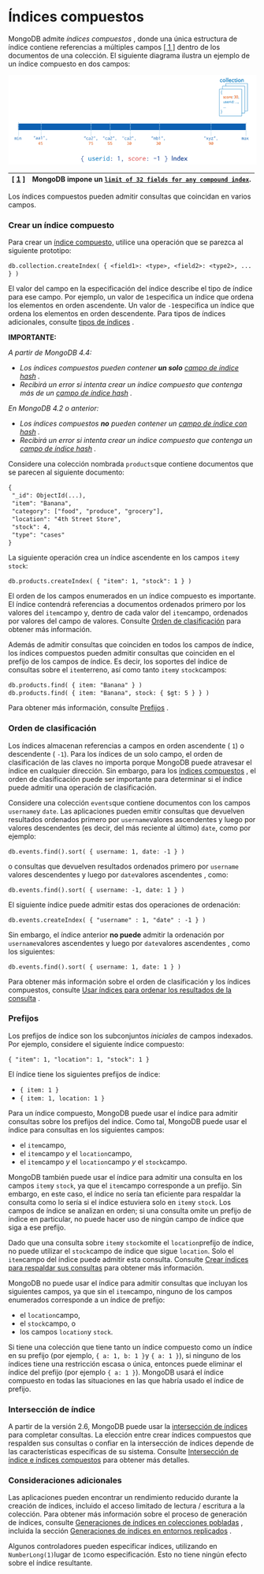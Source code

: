 # Índices compuestos

MongoDB admite _índices compuestos_ , donde una única estructura de índice contiene referencias a múltiples campos [\[ 1 \]](https://docs.mongodb.com/manual/core/index-compound/#footnote-compound-index-field-limit) dentro de los documentos de una colección. El siguiente diagrama ilustra un ejemplo de un índice compuesto en dos campos:

![](../.gitbook/assets/image%20%2813%29.png)

| \[ [1](https://docs.mongodb.com/manual/core/index-compound/#ref-compound-index-field-limit-id1) \] | MongoDB impone un [`limit of 32 fields for any compound index`](https://docs.mongodb.com/manual/reference/limits/#mongodb-limit-Number-of-Indexed-Fields-in-a-Compound-Index). |
| :--- | :--- |


Los índices compuestos pueden admitir consultas que coincidan en varios campos.

### Crear un índice compuesto  <a id="create-a-compound-index"></a>

Para crear un [índice compuesto,](https://docs.mongodb.com/manual/core/index-compound/#std-label-index-type-compound) utilice una operación que se parezca al siguiente prototipo:

```text
db.collection.createIndex( { <field1>: <type>, <field2>: <type2>, ... } )
```

El valor del campo en la especificación del índice describe el tipo de índice para ese campo. Por ejemplo, un valor de `1`especifica un índice que ordena los elementos en orden ascendente. Un valor de `-1`especifica un índice que ordena los elementos en orden descendente. Para tipos de índices adicionales, consulte [tipos de índices](https://docs.mongodb.com/manual/indexes/#std-label-index-types) .

**IMPORTANTE:**

_A partir de MongoDB 4.4:_

* _Los índices compuestos pueden contener **un solo**_ [_campo de índice hash_](https://docs.mongodb.com/manual/core/index-hashed/) _._
* _Recibirá un error si intenta crear un índice compuesto que contenga más de un_ [_campo de índice hash_](https://docs.mongodb.com/manual/core/index-hashed/) _._

_En MongoDB 4.2 o anterior:_

* _Los índices compuestos **no** pueden contener un_ [_campo de índice con hash_](https://docs.mongodb.com/manual/core/index-hashed/) _._
* _Recibirá un error si intenta crear un índice compuesto que contenga un_ [_campo de índice hash_](https://docs.mongodb.com/manual/core/index-hashed/) _._

Considere una colección nombrada `products`que contiene documentos que se parecen al siguiente documento:

```text
{
 "_id": ObjectId(...),
 "item": "Banana",
 "category": ["food", "produce", "grocery"],
 "location": "4th Street Store",
 "stock": 4,
 "type": "cases"
}
```

La siguiente operación crea un índice ascendente en los campos `item`y `stock`:

```text
db.products.createIndex( { "item": 1, "stock": 1 } )
```

El orden de los campos enumerados en un índice compuesto es importante. El índice contendrá referencias a documentos ordenados primero por los valores del `item`campo y, dentro de cada valor del `item`campo, ordenados por valores del campo de valores. Consulte [Orden de clasificación](https://docs.mongodb.com/manual/core/index-compound/#std-label-index-ascending-and-descending) para obtener más información.

Además de admitir consultas que coinciden en todos los campos de índice, los índices compuestos pueden admitir consultas que coinciden en el prefijo de los campos de índice. Es decir, los soportes del índice de consultas sobre el `item`terreno, así como tanto `item`y `stock`campos:

```text
db.products.find( { item: "Banana" } )
db.products.find( { item: "Banana", stock: { $gt: 5 } } )
```

Para obtener más información, consulte [Prefijos](https://docs.mongodb.com/manual/core/index-compound/#std-label-compound-index-prefix) .

### Orden de clasificación  <a id="sort-order"></a>

Los índices almacenan referencias a campos en orden ascendente \( `1`\) o descendente \( `-1`\). Para los índices de un solo campo, el orden de clasificación de las claves no importa porque MongoDB puede atravesar el índice en cualquier dirección. Sin embargo, para los [índices compuestos](https://docs.mongodb.com/manual/core/index-compound/#std-label-index-type-compound) , el orden de clasificación puede ser importante para determinar si el índice puede admitir una operación de clasificación.

Considere una colección `events`que contiene documentos con los campos `username`y `date`. Las aplicaciones pueden emitir consultas que devuelven resultados ordenados primero por `username`valores ascendentes y luego por valores descendentes \(es decir, del más reciente al último\) `date`, como por ejemplo:

```text
db.events.find().sort( { username: 1, date: -1 } )
```

o consultas que devuelven resultados ordenados primero por `username` valores descendentes y luego por `date`valores ascendentes , como:

```text
db.events.find().sort( { username: -1, date: 1 } )
```

El siguiente índice puede admitir estas dos operaciones de ordenación:

```text
db.events.createIndex( { "username" : 1, "date" : -1 } )
```

Sin embargo, el índice anterior **no puede** admitir la ordenación por `username`valores ascendentes y luego por `date`valores ascendentes , como los siguientes:

```text
db.events.find().sort( { username: 1, date: 1 } )
```

Para obtener más información sobre el orden de clasificación y los índices compuestos, consulte [Usar índices para ordenar los resultados de la consulta](https://docs.mongodb.com/manual/tutorial/sort-results-with-indexes/) .

### Prefijos  <a id="prefixes"></a>

Los prefijos de índice son los subconjuntos _iniciales_ de campos indexados. Por ejemplo, considere el siguiente índice compuesto:

```text
{ "item": 1, "location": 1, "stock": 1 }
```

El índice tiene los siguientes prefijos de índice:

* `{ item: 1 }`
* `{ item: 1, location: 1 }`

Para un índice compuesto, MongoDB puede usar el índice para admitir consultas sobre los prefijos del índice. Como tal, MongoDB puede usar el índice para consultas en los siguientes campos:

* el `item`campo,
* el `item`campo _y_ el `location`campo,
* el `item`campo _y_ el `location`campo _y_ el `stock`campo.

MongoDB también puede usar el índice para admitir una consulta en los campos `item`y `stock`, ya que el `item`campo corresponde a un prefijo. Sin embargo, en este caso, el índice no sería tan eficiente para respaldar la consulta como lo sería si el índice estuviera solo en `item`y `stock`. Los campos de índice se analizan en orden; si una consulta omite un prefijo de índice en particular, no puede hacer uso de ningún campo de índice que siga a ese prefijo.

Dado que una consulta sobre `item`y `stock`omite el `location`prefijo de índice, no puede utilizar el `stock`campo de índice que sigue `location`. Solo el `item`campo del índice puede admitir esta consulta. Consulte [Crear índices para respaldar sus consultas](https://docs.mongodb.com/manual/tutorial/create-indexes-to-support-queries/#std-label-create-indexes-to-support-queries) para obtener más información.

MongoDB no puede usar el índice para admitir consultas que incluyan los siguientes campos, ya que sin el `item`campo, ninguno de los campos enumerados corresponde a un índice de prefijo:

* el `location`campo,
* el `stock`campo, o
* los campos `location`y `stock`.

Si tiene una colección que tiene tanto un índice compuesto como un índice en su prefijo \(por ejemplo, `{ a: 1, b: 1 }`y `{ a: 1 }`\), si ninguno de los índices tiene una restricción escasa o única, entonces puede eliminar el índice del prefijo \(por ejemplo `{ a: 1 }`\). MongoDB usará el índice compuesto en todas las situaciones en las que habría usado el índice de prefijo.

### Intersección de índice  <a id="index-intersection"></a>

A partir de la versión 2.6, MongoDB puede usar la [intersección de índices](https://docs.mongodb.com/manual/core/index-intersection/) para completar consultas. La elección entre crear índices compuestos que respalden sus consultas o confiar en la intersección de índices depende de las características específicas de su sistema. Consulte [Intersección de índice e índices compuestos](https://docs.mongodb.com/manual/core/index-intersection/#std-label-index-intersection-compound-indexes) para obtener más detalles.

### Consideraciones adicionales  <a id="additional-considerations"></a>

Las aplicaciones pueden encontrar un rendimiento reducido durante la creación de índices, incluido el acceso limitado de lectura / escritura a la colección. Para obtener más información sobre el proceso de generación de índices, consulte [Generaciones de índices en colecciones pobladas](https://docs.mongodb.com/manual/core/index-creation/#std-label-index-operations) , incluida la sección [Generaciones de índices en entornos replicados](https://docs.mongodb.com/manual/core/index-creation/#std-label-index-operations-replicated-build) .

Algunos controladores pueden especificar índices, utilizando en `NumberLong(1)`lugar de `1`como especificación. Esto no tiene ningún efecto sobre el índice resultante.

